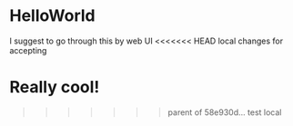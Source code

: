 # HelloWorld
I suggest to go through this by web UI
<<<<<<< HEAD
local changes for accepting

Really cool!
=======
>>>>>>> parent of 58e930d... test local
